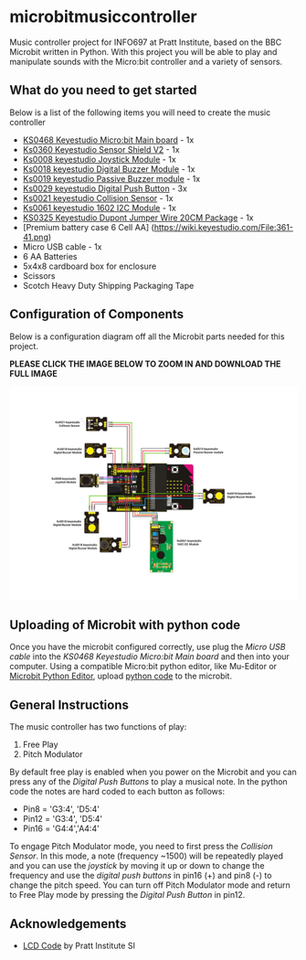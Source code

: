 # microbitmusiccontroller
Music controller project for INFO697 at Pratt Institute, based on the BBC Microbit written in Python.  With this project you will be able to play and manipulate sounds with the Micro:bit controller and a variety of sensors.

## What do you need to get started
Below is a list of the following items you will need to create the music controller
* [KS0468 Keyestudio Micro:bit Main board](https://wiki.keyestudio.com/KS0468_Keyestudio_Storage_Bag_Micro:bit_Main_board_Kit) - 1x
* [Ks0360 Keyestudio Sensor Shield V2](https://wiki.keyestudio.com/Ks0360_Keyestudio_Sensor_Shield_V2_for_BBC_micro:bit) - 1x
* [Ks0008 keyestudio Joystick Module](https://wiki.keyestudio.com/Ks0008_keyestudio_Joystick_Module) - 1x
* [Ks0018 keyestudio Digital Buzzer Module](https://wiki.keyestudio.com/Ks0018_keyestudio_Digital_Buzzer_Module) - 1x
* [Ks0019 keyestudio Passive Buzzer module](https://wiki.keyestudio.com/Ks0019_keyestudio_Passive_Buzzer_module) - 1x
* [Ks0029 keyestudio Digital Push Button](https://wiki.keyestudio.com/Ks0029_keyestudio_Digital_Push_Button) - 3x
* [Ks0021 keyestudio Collision Sensor](https://wiki.keyestudio.com/Ks0021_keyestudio_Collision_Sensor) - 1x
* [Ks0061 keyestudio 1602 I2C Module](https://wiki.keyestudio.com/Ks0061_keyestudio_1602_I2C_Module) - 1x
* [KS0325 Keyestudio Dupont Jumper Wire 20CM Package](https://wiki.keyestudio.com/KS0325_Keyestudio_Dupont_Jumper_Wire_20CM_Package_(M-M,_M-F,_F-F)) - 1x
* [Premium battery case 6 Cell AA] (https://wiki.keyestudio.com/File:361-41.png)
* Micro USB cable - 1x
* 6 AA Batteries
* 5x4x8 cardboard box for enclosure
* Scissors
* Scotch Heavy Duty Shipping Packaging Tape

## Configuration of Components

Below is a configuration diagram off all the Microbit parts needed for this project. 

**PLEASE CLICK THE IMAGE BELOW TO ZOOM IN AND DOWNLOAD THE FULL IMAGE**

![](images/Music_Controller_Config_Complete.png)


## Uploading of Microbit with python code
Once you have the microbit configured correctly, use plug the *Micro USB cable* into the *KS0468 Keyestudio Micro:bit Main board* and then into your computer.  Using a compatible Micro:bit python editor, like Mu-Editor or [Microbit Python Editor](https://python.microbit.org/v/2.0), upload [python code](https://github.com/armbur/microbitmusiccontroller/blob/master/music_controller.py) to the microbit.

 ## General Instructions
 The music controller has two functions of play:
 1. Free Play
 2. Pitch Modulator
 
By default free play is enabled when you power on the Microbit and you can press any of the *Digital Push Buttons* to play a musical note.  In the python code the notes are hard coded to each button as follows:
* Pin8 = 'G3:4', 'D5:4'
* Pin12 = 'G3:4', 'D5:4'
* Pin16 = 'G4:4','A4:4'

To engage Pitch Modulator mode, you need to first press the *Collision Sensor*.  In this mode, a note (frequency ~1500) will be repeatedly played and you can use the *joystick* by moving it up or down to change the frequency and use the *digital push buttons* in pin16 (+) and pin8 (-) to change the pitch speed.  You can turn off Pitch Modulator mode and return to Free Play mode by pressing the *Digital Push Button* in pin12.

## Acknowledgements
* [LCD Code](https://github.com/Pratt-Institute/MicroPython4MicroBit/blob/master/lcd_complete.py) by Pratt Institute SI
